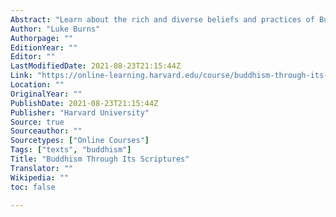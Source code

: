 ```yaml
---
Abstract: "Learn about the rich and diverse beliefs and practices of Buddhists across time and place. Experience Buddhism through its scriptures, both relationally as well as academically."
Author: "Luke Burns"
Authorpage: ""
EditionYear: ""
Editor: ""
LastModifiedDate: 2021-08-23T21:15:44Z
Link: "https://online-learning.harvard.edu/course/buddhism-through-its-scriptures?delta=2"
Location: ""
OriginalYear: ""
PublishDate: 2021-08-23T21:15:44Z
Publisher: "Harvard University"
Source: true
Sourceauthor: ""
Sourcetypes: ["Online Courses"]
Tags: ["texts", "buddhism"]
Title: "Buddhism Through Its Scriptures"
Translator: ""
Wikipedia: ""
toc: false

---
```


